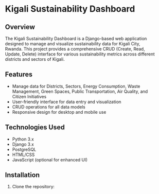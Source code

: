 # Kigali Sustainability Dashboard

## Overview

The Kigali Sustainability Dashboard is a Django-based web application designed to manage and visualize sustainability data for Kigali City, Rwanda. This project provides a comprehensive CRUD (Create, Read, Update, Delete) interface for various sustainability metrics across different districts and sectors of Kigali.

## Features

- Manage data for Districts, Sectors, Energy Consumption, Waste Management, Green Spaces, Public Transportation, Air Quality, and Citizen Initiatives
- User-friendly interface for data entry and visualization
- CRUD operations for all data models
- Responsive design for desktop and mobile use

## Technologies Used

- Python 3.x
- Django 3.x
- PostgreSQL
- HTML/CSS
- JavaScript (optional for enhanced UI)

## Installation

1. Clone the repository:
